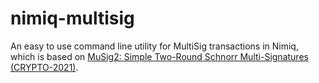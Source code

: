 # nimiq-multisig

An easy to use command line utility for MultiSig transactions in Nimiq, which is based on [MuSig2: Simple Two-Round Schnorr Multi-Signatures (CRYPTO-2021)](https://eprint.iacr.org/2020/1261.pdf).
